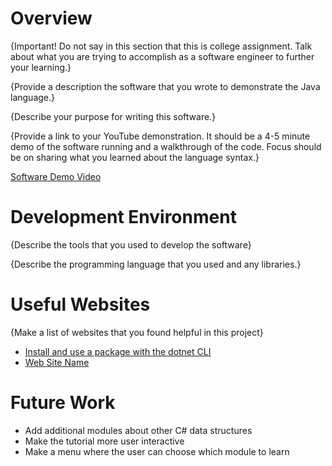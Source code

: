 # Overview

{Important!  Do not say in this section that this is college assignment.  Talk about what you are trying to accomplish as a software engineer to further your learning.}

{Provide a description the software that you wrote to demonstrate the Java language.}

{Describe your purpose for writing this software.}

{Provide a link to your YouTube demonstration.  It should be a 4-5 minute demo of the software running and a walkthrough of the code.  Focus should be on sharing what you learned about the language syntax.}

[Software Demo Video](http://youtube.link.goes.here)

# Development Environment

{Describe the tools that you used to develop the software}

{Describe the programming language that you used and any libraries.}

# Useful Websites

{Make a list of websites that you found helpful in this project}
* [Install and use a package with the dotnet CLI](https://learn.microsoft.com/en-us/nuget/quickstart/install-and-use-a-package-using-the-dotnet-cli)
* [Web Site Name](http://url.link.goes.here)

# Future Work
* Add additional modules about other C# data structures
* Make the tutorial more user interactive
* Make a menu where the user can choose which module to learn
